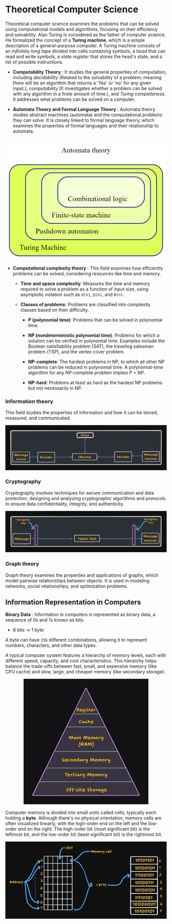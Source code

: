 # Theoretical Computer Science

Theoretical computer science examines the problems that can be solved using computational models and algorithms, focusing on their efficiency and solvability. Alan Turing is considered as the father of computer science. He formalized the concept of a **Turing machine**, which is a simple description of a general-purpose computer. A Turing machine consists of an _infinitely long tape_ divided into cells containing symbols, a _head_ that can read and write symbols, a _state register_ that stores the head's state, and a list of possible instructions.

- **Computability Theory** : It studies the general properties of computation, including _decidability_ (Related to the solvability of a problem; meaning there will be an algorithm that returns a 'Yes' or 'no' for any given input.), _computability_ (It investigates whether a problem can be solved with any algorithm in a finite amount of time.), and _Turing completeness_. It addresses what problems can be solved on a computer.

- **Automata Theory and Formal Language Theory** : Automata theory studies abstract machines (automata) and the computational problems they can solve. It is closely linked to formal language theory, which examines the properties of formal languages and their relationship to automata. 

![Automata](./img/Automata_theory.png)

- **Computational complexity theory** : This field examines how efficiently problems can be solved, considering resources like time and memory.

    - **Time and space complexity**: Measures the time and memory required to solve a problem as a function of input size, using asymptotic notation such as `O(n)`, `Ω(n)`, and `Θ(n)`.
    
    - **Classes of problems**: Problems are classified into complexity classes based on their difficulty.

        - **P (polynomial time)**: Problems that can be solved in polynomial time.

        - **NP (nondeterministic polynomial time)**: Problems for which a solution can be verified in polynomial time. Examples include the Boolean satisfiability problem (SAT), the traveling salesman problem (TSP), and the vertex cover problem.

        - **NP-complete**: The hardest problems in NP, to which all other NP problems can be reduced in polynomial time. A polynomial-time algorithm for any NP-complete problem implies P = NP.

        - **NP-hard**: Problems at least as hard as the hardest NP problems but not necessarily in NP.

### Information theory

This field studies the properties of information and how it can be stored, measured, and communicated.

![Information theory](./img/information_theory.png)

### Cryptography 

Cryptography involves techniques for secure communication and data protection, designing and analyzing cryptographic algorithms and protocols to ensure data confidentiality, integrity, and authenticity.

![Cryptography](./img/cryptography.png)

### Graph theory 

Graph theory examines the properties and applications of graphs, which model pairwise relationships between objects. It is used in modeling networks, social relationships, and optimization problems.

## Information Representation in Computers

**Binary Data** : Information in computers is represented as binary data, a sequence of 0s and 1s known as bits. 

- 8 bits -> 1 byte

A byte can have `256` different combinations, allowing it to represent numbers, characters, and other data types.

A typical computer system features a hierarchy of memory levels, each with different speed, capacity, and cost characteristics. This hierarchy helps balance the trade-offs between fast, small, and expensive memory (like CPU cache) and slow, large, and cheaper memory (like secondary storage).

<p align="center"><img src="./img/Memory_hierarchy.png" alt="Machine Cycle" height=390></p>

Computer memory is divided into small units called cells, typically each holding a **byte**. Although there's no physical orientation, memory cells are often visualized linearly, with the high-order end on the left and the low-order end on the right. The high-order bit (most significant bit) is the leftmost bit, and the low-order bit (least significant bit) is the rightmost bit.

![Computer Memory](./img/computer_memory_diagram.png)
